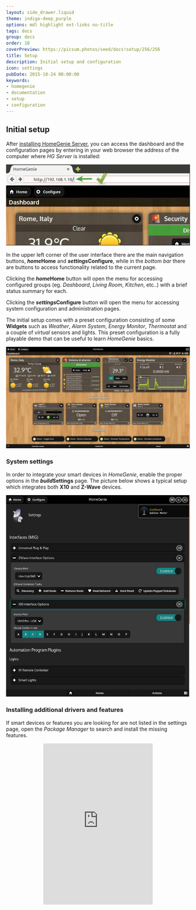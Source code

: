 ```yaml
---
layout: side_drawer.liquid
theme: indigo-deep_purple
options: mdl highlight ext-links no-title
tags: docs
group: docs
order: 10
coverPreview: https://picsum.photos/seed/docs!setup/256/256
title: Setup
description: Initial setup and configuration
icon: settings
pubDate: 2015-10-24 00:00:00
keywords:
- homegenie
- documentation
- setup
- configuration
---
```


## Initial setup

After [installing HomeGenie Server](#/get_started), you can access the dashboard and the configuration
pages by entering in your web browser the address of the computer where *HG Server* is installed:

<div class="media-container">
    <img self="size-medium" title="Administration page url" src="images/admin_page_url.jpg" loading="lazy">
</div>

In the upper left corner of the user interface there are the main navigation buttons,
**<i class="material-icons notranslate">home</i>Home** and **<i class="material-icons notranslate">settings</i>Configure**,
while in the *bottom bar* there are buttons to access functionality related to the current page.

Clicking the **<i class="material-icons notranslate">home</i>Home** button will open the menu for accessing
configured groups (eg. *Dashboard*, *Living Room*, *Kitchen*, etc..) with a brief status summary for each.

Clicking the **<i class="material-icons notranslate">settings</i>Configure** button will open the menu for
accessing system configuration and administration pages.

The initial setup comes with a preset configuration consisting of some **Widgets** such as *Weather*, *Alarm System*, *Energy Monitor*, *Thermostat*
and a couple of *virtual* sensors and lights.
This preset configuration is a fully playable demo that can be useful to learn *HomeGenie* basics.

<div class="media-container">
    <img self="size-medium" title="Dashboard" src="images/dashboard_page_01.jpg" loading="lazy">
</div>


### System settings

In order to integrate your smart devices in *HomeGenie*, enable
the proper options in the **<i class="material-icons notranslate">build</i>Settings** page.
The picture below shows a typical setup which integrates both **X10** and **Z-Wave**
devices.

<div class="media-container">
    <img self="size-medium" title="Dashboard" src="images/system_settings_01.jpg" loading="lazy">
</div>

### Installing additional drivers and features

If smart devices or features you are looking for are not listed in the settings page,
open the *Package Manager* to search and install the missing features.

<div class="content-margin" align="center">
    <iframe self="size-medium" height="440" src="https://www.youtube.com/embed/rtqwI7s2Gv4?rel=0" frameborder="0" allowfullscreen></iframe>
</div>
